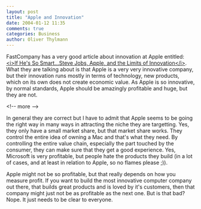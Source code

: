 ```yaml
---
layout: post
title: "Apple and Innovation"
date: 2004-01-12 11:35
comments: true
categories: Business
author: Oliver Thylmann
---
```



FastCompany has a very good article about innovation at Apple entitled: [&lt;i&gt;If He's So Smart...Steve Jobs, Apple, and the Limits of Innovation&lt;/i&gt;](http://www.fastcompany.com/magazine/78/jobs.html). What they are talking about is that Apple is a very very innovative company, but their innovation runs mostly in terms of technology, new products, which on its own does not create economic value. As Apple is so innovative, by normal standards, Apple should be amazingly profitable and huge, but they are not.


&lt;!-- more --&gt;


In general they are correct but I have to admit that Apple seems to be going the right way in many ways in attracting the niche they are targetting. Yes, they only have a small market share, but that market share works. They control the entire idea of owning a Mac and that's what they need. By controlling the entire value chain, especially the part touched by the consumer, they can make sure that they get a good experience. Yes, Microsoft is very profitable, but people hate the products they build (in a lot of cases, and at least in relation to Apple, so no flames please ;)).

Apple might not be so profitable, but that really depends on how you measure profit. If you want to build the most innovative computer company out there, that builds great products and is loved by it's customers, then that company might just not be as profitable as the next one. But is that bad? Nope. It just needs to be clear to everyone.

